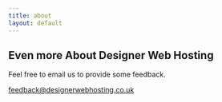 ```yaml
---
title: about
layout: default
---
```

## Even more About Designer Web Hosting

Feel free to email us to provide some feedback.

[feedback@designerwebhosting.co.uk](mailto:feedback@designerwebhosting.co.uk)